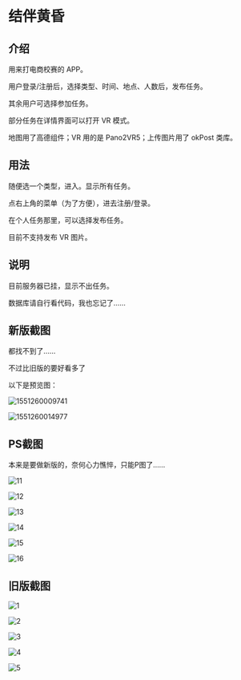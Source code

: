 # 结伴黄昏



## 介绍

用来打电商校赛的 APP。

用户登录/注册后，选择类型、时间、地点、人数后，发布任务。

其余用户可选择参加任务。

部分任务在详情界面可以打开 VR 模式。

地图用了高德组件；VR 用的是 Pano2VR5；上传图片用了 okPost 类库。



## 用法

随便选一个类型，进入。显示所有任务。

点右上角的菜单（为了方便），进去注册/登录。

在个人任务那里，可以选择发布任务。

目前不支持发布 VR 图片。



## 说明

目前服务器已挂，显示不出任务。

数据库请自行看代码，我也忘记了……



## 新版截图

都找不到了……

不过比旧版的要好看多了

以下是预览图：

![1551260009741](README.assets/1551260009741.jpeg)

![1551260014977](README.assets/1551260014977.jpeg)



## PS截图

本来是要做新版的，奈何心力憔悴，只能P图了……

![11](README.assets/11.png)

![12](README.assets/12.png)

![13](README.assets/13.png)

![14](README.assets/14.png)

![15](README.assets/15.png)

![16](README.assets/16.png)





## 旧版截图

![1](README.assets/1.jpeg)

![2](README.assets/2.jpeg)

![3](README.assets/3.jpeg)

![4](README.assets/4.jpeg)

![5](README.assets/5.jpeg)

